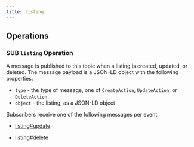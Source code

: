 ```yaml
---
title: listing
---
```

## Operations



### SUB `listing` Operation

A message is published to this topic when a listing is created, updated, or deleted.
The message payload is a JSON-LD object with the following properties:
- `type` - the type of message, one of `CreateAction`, `UpdateAction`, or `DeleteAction`
- `object` - the listing, as a JSON-LD object


Subscribers receive one of the following messages per event.

* [listing#update](message/listing.update)

* [listing#delete](message/listing.delete)


